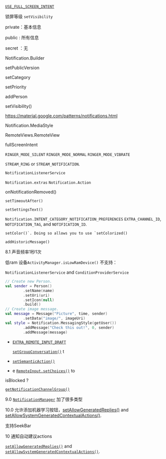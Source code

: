 [`USE_FULL_SCREEN_INTENT`](https://developer.android.google.cn/reference/android/Manifest.permission#USE_FULL_SCREEN_INTENT) 



锁屏等级 `setVisibility`  

private：基本信息

public : 所有信息

secret ：无



Notification.Builder

setPublicVersion  

setCategory 

setPriority

addPerson

setVisibility()

https://material.google.com/patterns/notifications.html  



Notification.MediaStyle  

RemoteViews.RemoteView  

fullScreenIntent



 `RINGER_MODE_SILENT`  `RINGER_MODE_NORMAL`  `RINGER_MODE_VIBRATE`

`STREAM_RING` or `STREAM_NOTIFICATION`.



`NotificationListenerService`  

`Notification.extras` `Notification.Action`  



onNotificationRemoved()  

`setTimeoutAfter()`

 `setSettingsText()` 

`Notification.INTENT_CATEGORY_NOTIFICATION_PREFERENCES` `EXTRA_CHANNEL_ID`, `NOTIFICATION_TAG`, and `NOTIFICATION_ID`.



```
setColor()`. Doing so allows you to use `setColorized()
```

```
addHistoricMessage()
```



8.1 声音频率1秒1次  

低ram 设备`ActivityManager.isLowRamDevice()` 不支持：

`NotificationListenerService` and `ConditionProviderService`



```kotlin
// Create new Person.
val sender = Person()
        .setName(name)
        .setUri(uri)
        .setIcon(null)
        .build()
// Create image message.
val message = Message("Picture", time, sender)
        .setData("image/", imageUri)
val style = Notification.MessagingStyle(getUser())
        .addMessage("Check this out!", 0, sender)
        .addMessage(message)
```



- [`EXTRA_REMOTE_INPUT_DRAFT`](https://developer.android.google.cn/reference/android/app/Notification#EXTRA_REMOTE_INPUT_DRAFT) 

    [`setGroupConversation()`](https://developer.android.google.cn/reference/android/app/Notification.MessagingStyle#setGroupConversation(boolean)) t

-  [`setSemanticAction()`](https://developer.android.google.cn/reference/android/app/Notification.Action.Builder#setSemanticAction(int)) 

- e [`RemoteInput.setChoices()`](https://developer.android.google.cn/reference/android/app/RemoteInput.Builder#setChoices(java.lang.CharSequence[])) to



isBlocked ?  

 [`getNotificationChannelGroup()`](https://developer.android.google.cn/reference/android/app/NotificationManager#getNotificationChannelGroup(java.lang.String))   



9.0 [`NotificationManager`](https://developer.android.google.cn/reference/android/app/NotificationManager#constants) 加了很多类型  

10.0 允许添加机器学习按钮，[setAllowGeneratedReplies()](https://developer.android.google.cn/reference/android/app/Notification.Action.Builder#setAllowGeneratedReplies(boolean)) and [setAllowSystemGeneratedContextualActions()](https://developer.android.google.cn/reference/android/app/Notification.Builder#setAllowSystemGeneatedContextualActions(boolean)).  

支持SeekBar  



10 通知自动建议actions  

[`setAllowGeneratedReplies()`](https://developer.android.google.cn/reference/android/app/Notification.Action.Builder#setAllowGeneratedReplies(boolean)) and [`setAllowSystemGeneratedContextualActions()`](https://developer.android.google.cn/reference/android/app/Notification.Builder#setAllowSystemGeneratedContextualActions(boolean)). 



